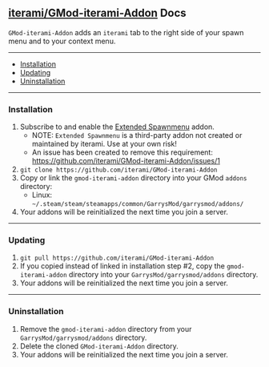 [iterami/GMod-iterami-Addon](https://github.com/iterami/GMod-iterami-Addon) Docs
--------------------------------------------------------------------------------

`GMod-iterami-Addon` adds an `iterami` tab to the right side of your spawn menu and to your context menu.

---

* [Installation](#installation)
* [Updating](#updating)
* [Uninstallation](#uninnstallation)

---

### Installation

1. Subscribe to and enable the [Extended Spawnmenu](https://steamcommunity.com/sharedfiles/filedetails/?id=104603291) addon.
   * NOTE: `Extended Spawnmenu` is a third-party addon not created or maintained by iterami. Use at your own risk!
   * An issue has been created to remove this requirement: https://github.com/iterami/GMod-iterami-Addon/issues/1
2. `git clone https://github.com/iterami/GMod-iterami-Addon`
3. Copy or link the `gmod-iterami-addon` directory into your GMod `addons` directory:
   * Linux: `~/.steam/steam/steamapps/common/GarrysMod/garrysmod/addons/`
4. Your addons will be reinitialized the next time you join a server.

---

### Updating


1. `git pull https://github.com/iterami/GMod-iterami-Addon`
2. If you copied instead of linked in installation step #2, copy the `gmod-iterami-addon` directory into your `GarrysMod/garrysmod/addons` directory.
3. Your addons will be reinitialized the next time you join a server.

---

### Uninstallation

1. Remove the `gmod-iterami-addon` directory from your `GarrysMod/garrysmod/addons` directory.
2. Delete the cloned `GMod-iterami-Addon` directory.
3. Your addons will be reinitialized the next time you join a server.
